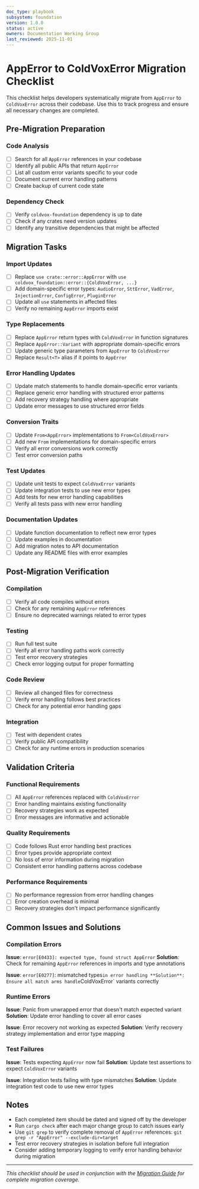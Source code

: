 ```yaml
---
doc_type: playbook
subsystem: foundation
version: 1.0.0
status: active
owners: Documentation Working Group
last_reviewed: 2025-11-01
---
```


# AppError to ColdVoxError Migration Checklist

This checklist helps developers systematically migrate from `AppError` to `ColdVoxError` across their codebase. Use this to track progress and ensure all necessary changes are completed.

## Pre-Migration Preparation

### Code Analysis
- [ ] Search for all `AppError` references in your codebase
- [ ] Identify all public APIs that return `AppError`
- [ ] List all custom error variants specific to your code
- [ ] Document current error handling patterns
- [ ] Create backup of current code state

### Dependency Check
- [ ] Verify `coldvox-foundation` dependency is up to date
- [ ] Check if any crates need version updates
- [ ] Identify any transitive dependencies that might be affected

## Migration Tasks

### Import Updates
- [ ] Replace `use crate::error::AppError` with `use coldvox_foundation::error::{ColdVoxError, ...}`
- [ ] Add domain-specific error types: `AudioError`, `SttError`, `VadError`, `InjectionError`, `ConfigError`, `PluginError`
- [ ] Update all `use` statements in affected files
- [ ] Verify no remaining `AppError` imports exist

### Type Replacements
- [ ] Replace `AppError` return types with `ColdVoxError` in function signatures
- [ ] Replace `AppError::Variant` with appropriate domain-specific errors
- [ ] Update generic type parameters from `AppError` to `ColdVoxError`
- [ ] Replace `Result<T>` alias if it points to `AppError`

### Error Handling Updates
- [ ] Update match statements to handle domain-specific error variants
- [ ] Replace generic error handling with structured error patterns
- [ ] Add recovery strategy handling where appropriate
- [ ] Update error messages to use structured error fields

### Conversion Traits
- [ ] Update `From<AppError>` implementations to `From<ColdVoxError>`
- [ ] Add new `From` implementations for domain-specific errors
- [ ] Verify all error conversions work correctly
- [ ] Test error conversion paths

### Test Updates
- [ ] Update unit tests to expect `ColdVoxError` variants
- [ ] Update integration tests to use new error types
- [ ] Add tests for new error handling capabilities
- [ ] Verify all tests pass with new error handling

### Documentation Updates
- [ ] Update function documentation to reflect new error types
- [ ] Update examples in documentation
- [ ] Add migration notes to API documentation
- [ ] Update any README files with error examples

## Post-Migration Verification

### Compilation
- [ ] Verify all code compiles without errors
- [ ] Check for any remaining `AppError` references
- [ ] Ensure no deprecated warnings related to error types

### Testing
- [ ] Run full test suite
- [ ] Verify all error handling paths work correctly
- [ ] Test error recovery strategies
- [ ] Check error logging output for proper formatting

### Code Review
- [ ] Review all changed files for correctness
- [ ] Verify error handling follows best practices
- [ ] Check for any potential error handling gaps

### Integration
- [ ] Test with dependent crates
- [ ] Verify public API compatibility
- [ ] Check for any runtime errors in production scenarios

## Validation Criteria

### Functional Requirements
- [ ] All `AppError` references replaced with `ColdVoxError`
- [ ] Error handling maintains existing functionality
- [ ] Recovery strategies work as expected
- [ ] Error messages are informative and actionable

### Quality Requirements
- [ ] Code follows Rust error handling best practices
- [ ] Error types provide appropriate context
- [ ] No loss of error information during migration
- [ ] Consistent error handling patterns across codebase

### Performance Requirements
- [ ] No performance regression from error handling changes
- [ ] Error creation overhead is minimal
- [ ] Recovery strategies don't impact performance significantly

## Common Issues and Solutions

### Compilation Errors
**Issue**: `error[E0433]: expected type, found struct AppError`
**Solution**: Check for remaining `AppError` references in imports and type annotations

**Issue**: `error[E0277]`: mismatched types` in error handling
**Solution**: Ensure all match arms handle `ColdVoxError` variants correctly

### Runtime Errors
**Issue**: Panic from unwrapped error that doesn't match expected variant
**Solution**: Update error handling to cover all error cases

**Issue**: Error recovery not working as expected
**Solution**: Verify recovery strategy implementation and error type mapping

### Test Failures
**Issue**: Tests expecting `AppError` now fail
**Solution**: Update test assertions to expect `ColdVoxError` variants

**Issue**: Integration tests failing with type mismatches
**Solution**: Update integration test code to use new error types

## Notes

- Each completed item should be dated and signed off by the developer
- Run `cargo check` after each major change group to catch issues early
- Use `git grep` to verify complete removal of `AppError` references: `git grep -r "AppError" --exclude-dir=target`
- Test error recovery strategies in isolation before full integration
- Consider adding temporary logging to verify error handling behavior during migration

---

*This checklist should be used in conjunction with the [Migration Guide](apperror-to-coldvoxerror-migration-guide.md) for complete migration coverage.*

